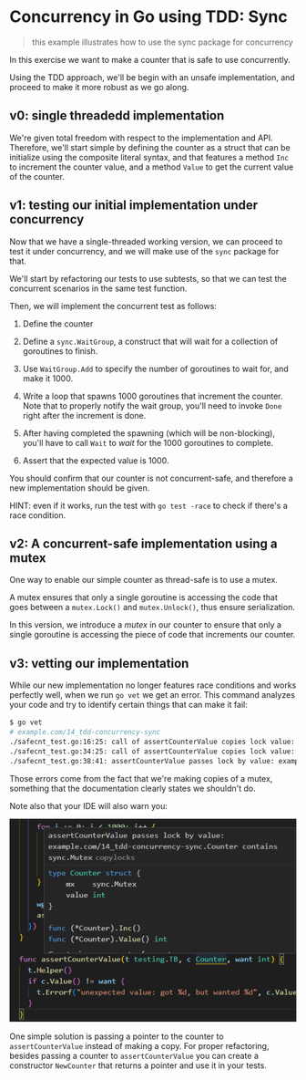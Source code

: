 # Concurrency in Go using TDD: Sync
> this example illustrates how to use the sync package for concurrency

In this exercise we want to make a counter that is safe to use concurrently.

Using the TDD approach, we'll be begin with an unsafe implementation, and proceed to make it more robust as we go along.

## v0: single threadedd implementation

We're given total freedom with respect to the implementation and API. Therefore, we'll start simple by defining the counter as a struct that can be initialize using the composite literal syntax, and that features a method `Inc` to increment the counter value, and a method `Value` to get the current value of the counter.

## v1: testing our initial implementation under concurrency

Now that we have a single-threaded working version, we can proceed to test it under concurrency, and we will make use of the `sync` package for that.

We'll start by refactoring our tests to use subtests, so that we can test the concurrent scenarios in the same test function.

Then, we will implement the concurrent test as follows:

1. Define the counter

2. Define a `sync.WaitGroup`, a construct that will wait for a collection of goroutines to finish.

3. Use `WaitGroup.Add` to specify the number of goroutines to wait for, and make it 1000.

4. Write a loop that spawns 1000 goroutines that increment the counter. Note that to properly notify the wait group, you'll need to invoke `Done` right after the increment is done.

5. After having completed the spawning (which will be non-blocking), you'll have to call `Wait` to *wait* for the 1000 goroutines to complete.

6. Assert that the expected value is 1000.

You should confirm that our counter is not concurrent-safe, and therefore a new implementation should be given.

HINT: even if it works, run the test with `go test -race` to check if there's a race condition.

## v2: A concurrent-safe implementation using a mutex

One way to enable our simple counter as thread-safe is to use a mutex.

A mutex ensures that only a single goroutine is accessing the code that goes between a `mutex.Lock()` and `mutex.Unlock()`, thus ensure serialization.

In this version, we introduce a *mutex* in our counter to ensure that only a single goroutine is accessing the piece of code that increments our counter.

## v3: vetting our implementation

While our new implementation no longer features race conditions and works perfectly well, when we run `go vet` we get an error. This command analyzes your code and try to identify certain things that can make it fail:

```bash
$ go vet
# example.com/14_tdd-concurrency-sync
./safecnt_test.go:16:25: call of assertCounterValue copies lock value: example.com/14_tdd-concurrency-sync.Counter contains sync.Mutex
./safecnt_test.go:34:25: call of assertCounterValue copies lock value: example.com/14_tdd-concurrency-sync.Counter contains sync.Mutex
./safecnt_test.go:38:41: assertCounterValue passes lock by value: example.com/14_tdd-concurrency-sync.Counter contains sync.Mutex
```

Those errors come from the fact that we're making copies of a mutex, something that the documentation clearly states we shouldn't do.

Note also that your IDE will also warn you:

![mutex copy warning](../images/mutex_copy.png)

One simple solution is passing a pointer to the counter to `assertCounterValue` instead of making a copy. For proper refactoring, besides passing a counter to `assertCounterValue` you can create a constructor `NewCounter` that returns a pointer and use it in your tests.
